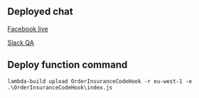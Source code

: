 ## Deployed chat

[Facebook live](https://www.facebook.com/profile.php?id=100090555185631)

[Slack QA](https://join.slack.com/t/chatbotorderinsurance/shared_invite/zt-1qtnybj9e-8qT5Ur5R5kehMDqginVDLg)

## Deploy function command

```
lambda-build upload OrderInsuranceCodeHook -r eu-west-1 -e .\OrderInsuranceCodeHook\index.js
```